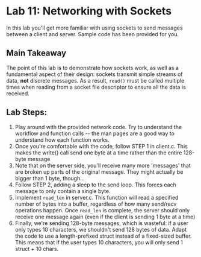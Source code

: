 # Lab 11: Networking with Sockets

In this lab you'll get more familiar with using sockets to send messages between a client and server. Sample code has been provided for you.

## Main Takeaway
The point of this lab is to demonstrate how sockets work, as well as a fundamental aspect of their design: sockets transmit
simple streams of data, **not** discrete messages. As a result, `read()` must be called multiple times when reading from
a socket file descriptor to ensure all the data is received.


## Lab Steps:

1. Play around with the provided network code. Try to understand the workflow and function calls -- the man pages are a good way to understand how each function works.
2. Once you're comfortable with the code, follow STEP 1 in client.c. This makes the write() call send one byte at a time rather than the entire 128-byte message
3. Note that on the server side, you'll receive many more 'messages' that are broken up parts of the original message. They might actually be bigger than 1 byte, though...
4. Follow STEP 2, adding a sleep to the send loop. This forces each message to only contain a single byte.
5. Implement `read_len` in server.c. This function will read a specified number of bytes into a buffer, regardless of how many send/recv operations happen. Once `read_len` is complete, the server should only receive one message again (even if the client is sending 1 byte at a time)
6. Finally, we're sending 128-byte messages, which is wasteful: if a user only types 10 characters, we shouldn't send 128 bytes of data. Adapt the code to use a length-prefixed struct instead of a fixed-sized buffer. This means that if the user types 10 characters, you will only send 1 struct + 10 chars.

